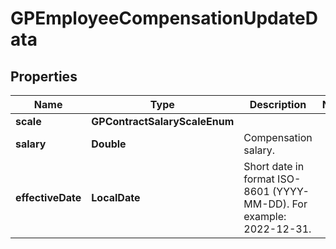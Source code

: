 

# GPEmployeeCompensationUpdateData


## Properties

| Name | Type | Description | Notes |
|------------ | ------------- | ------------- | -------------|
|**scale** | **GPContractSalaryScaleEnum** |  |  |
|**salary** | **Double** | Compensation salary. |  |
|**effectiveDate** | **LocalDate** | Short date in format ISO-8601 (YYYY-MM-DD). For example: 2022-12-31. |  |



